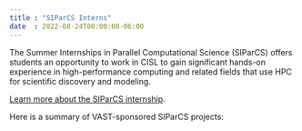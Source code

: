 ```yaml
---
title : "SIParCS Interns"
date  : 2022-08-24T00:00:00-06:00
---
```


The Summer Internships in Parallel Computational Science (SIParCS) offers students an opportunity to work in CISL to gain significant hands-on experience in high-performance computing and related fields that use HPC for scientific discovery and modeling. 

[Learn more about the SIParCS internship](https://www2.cisl.ucar.edu/outreach/internships).

Here is a summary of VAST-sponsored SIParCS projects:
